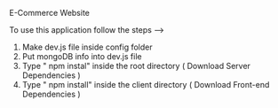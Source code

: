 E-Commerce Website                  
                                                                                                                               
To use this application follow the steps -->                                                                                                                                                                                                              
1. Make dev.js file inside config folder                                                             
2. Put mongoDB info into dev.js file                              
3. Type  " npm instal" inside the root directory  ( Download Server Dependencies ) 
4. Type " npm install" inside the client directory ( Download Front-end Dependencies ) 
                                                     
  

                  
  



      
   
